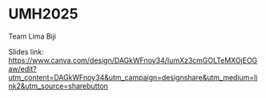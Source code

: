 # UMH2025
Team Lima Biji

Slides link: https://www.canva.com/design/DAGkWFnoy34/IumXz3cmGOLTeMXOjEOGaw/edit?utm_content=DAGkWFnoy34&utm_campaign=designshare&utm_medium=link2&utm_source=sharebutton


